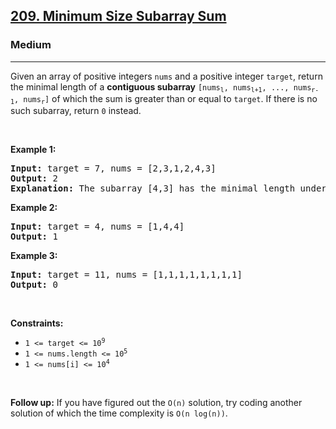 <h2><a href="https://leetcode.com/problems/minimum-size-subarray-sum/">209. Minimum Size Subarray Sum</a></h2><h3>Medium</h3><hr><div bis_skin_checked="1"><p>Given an array of positive integers <code>nums</code> and a positive integer <code>target</code>, return the minimal length of a <strong>contiguous subarray</strong> <code>[nums<sub>l</sub>, nums<sub>l+1</sub>, ..., nums<sub>r-1</sub>, nums<sub>r</sub>]</code> of which the sum is greater than or equal to <code>target</code>. If there is no such subarray, return <code>0</code> instead.</p>

<p>&nbsp;</p>
<p><strong>Example 1:</strong></p>

<pre><strong>Input:</strong> target = 7, nums = [2,3,1,2,4,3]
<strong>Output:</strong> 2
<strong>Explanation:</strong> The subarray [4,3] has the minimal length under the problem constraint.
</pre>

<p><strong>Example 2:</strong></p>

<pre><strong>Input:</strong> target = 4, nums = [1,4,4]
<strong>Output:</strong> 1
</pre>

<p><strong>Example 3:</strong></p>

<pre><strong>Input:</strong> target = 11, nums = [1,1,1,1,1,1,1,1]
<strong>Output:</strong> 0
</pre>

<p>&nbsp;</p>
<p><strong>Constraints:</strong></p>

<ul>
	<li><code>1 &lt;= target &lt;= 10<sup>9</sup></code></li>
	<li><code>1 &lt;= nums.length &lt;= 10<sup>5</sup></code></li>
	<li><code>1 &lt;= nums[i] &lt;= 10<sup>4</sup></code></li>
</ul>

<p>&nbsp;</p>
<strong>Follow up:</strong> If you have figured out the <code>O(n)</code> solution, try coding another solution of which the time complexity is <code>O(n log(n))</code>.</div>
